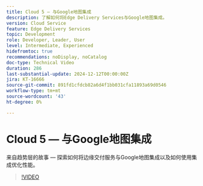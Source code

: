 ```yaml
---
title: Cloud 5 — 与Google地图集成
description: 了解如何将Edge Delivery Services与Google地图集成。
version: Cloud Service
feature: Edge Delivery Services
topic: Development
role: Developer, Leader, User
level: Intermediate, Experienced
hidefromtoc: true
recommendations: noDisplay, noCatalog
doc-type: Technical Video
duration: 286
last-substantial-update: 2024-12-12T00:00:00Z
jira: KT-16666
source-git-commit: 891fd1cfdcb82a6d4f1bb031cfa11893a69d0546
workflow-type: tm+mt
source-wordcount: '43'
ht-degree: 0%

---
```



# Cloud 5 — 与Google地图集成

来自趋势层的故事 — 探索如何将边缘交付服务与Google地图集成以及如何使用集成优化性能。

>[!VIDEO](https://video.tv.adobe.com/v/3440977/?learn=on&enablevpops)

